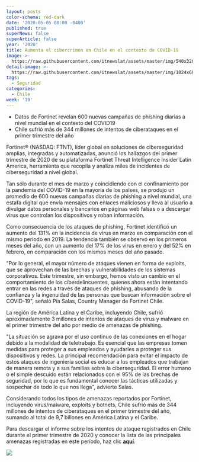 ```yaml
---
layout: posts
color-schema: red-dark
date: '2020-05-05 08:00 -0400'
published: true
superNews: false
superArticle: false
year: '2020'
title: Aumenta el cibercrimen en Chile en el contexto de COVID-19
image: >-
  https://raw.githubusercontent.com/itnewslat/assets/master/img/540x320/Covid-Hackers-p.jpg
detail-image: >-
  https://raw.githubusercontent.com/itnewslat/assets/master/img/1024x680/Covid-Hackers-g.jpg
tags:
  - Seguridad
categories:
  - Chile
week: '19'
---
```

- Datos de Fortinet revelan 600 nuevas campañas de phishing diarias a nivel mundial en el contexto del COVID19
- Chile sufrió más de 344 millones de intentos de ciberataques en el primer trimestre del año

Fortinet® (NASDAQ: FTNT), líder global en soluciones de ciberseguridad amplias, integradas y automatizadas, anunció los hallazgos del primer trimestre de 2020 de su plataforma Fortinet Threat Intelligence Insider Latin America, herramienta que recopila y analiza miles de incidentes de ciberseguridad a nivel global. 

Tan sólo durante el mes de marzo y coincidiendo con el confinamiento por la pandemia del COVID-19 en la mayoría de los países, se produjo un promedio de 600 nuevas campañas diarias de phishing a nivel mundial, una estafa digital que envía mensajes con enlaces maliciosos y lleva al usuario a divulgar datos personales y bancarios en páginas web falsas o a descargar virus que controlan los dispositivos y roban información.

Como consecuencia de los ataques de phishing, Fortinet identificó un aumento del 131% en la incidencia de virus en marzo en comparación con el mismo período en 2019. La tendencia también se observó en los primeros meses del año, con un aumento del 17% de los virus en enero y del 52% en febrero, en comparación con los mismos meses del año pasado.

"Por lo general, el mayor número de ataques vienen en forma de exploits, que se aprovechan de las brechas y vulnerabilidades de los sistemas corporativos. Este trimestre, sin embargo, hemos visto un cambio en el comportamiento de los ciberdelincuentes, quienes ahora están intentando entrar en las redes a través de ataques de phishing, abusando de la confianza y la ingenuidad de las personas que buscan información sobre el COVID-19", señaló Pía Salas, Country Manager de Fortinet Chile.

La región de América Latina y el Caribe, incluyendo Chile, sufrió aproximadamente 3 millones de intentos de ataques de virus y malware en el primer trimestre del año por medio de amenazas de phishing.

"La situación se agrava por el uso continuo de las conexiones en el hogar debido a la modalidad de teletrabajo. Es esencial que las empresas tomen medidas para proteger a sus empleados y ayudarles a proteger sus dispositivos y redes. La principal recomendación para evitar el impacto de estos ataques de ingeniería social es educar a los empleados que trabajan de manera remota y a sus familias sobre la ciberseguridad. El error humano o el simple descuido están relacionados con el 95% de las brechas de seguridad, por lo que es fundamental conocer las tácticas utilizadas y sospechar de todo lo que nos llega", advierte Salas. 

Considerando todos los tipos de amenazas reportados por Fortinet, incluyendo virus/malware, exploits y botnets, Chile sufrió más de 344 millones de intentos de ciberataques en el primer trimestre del año, sumando al total de 9,7 billones en América Latina y el Caribe.

Para descargar el informe sobre los intentos de ataque registrados en Chile durante el primer trimestre de 2020 y conocer la lista de las principales amenazas registradas en este período, haz clic [**aquí**](https://www.fortinetthreatinsiderlat.com/es/Q1-2020/CL/html/trends).

<img src="https://tracker.metricool.com/c3po.jpg?hash=56f88a41e39ab42c063cc51676587a04"/>